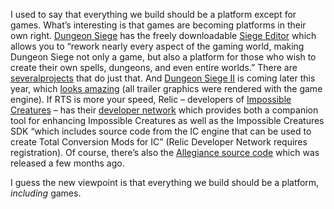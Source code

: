 I used to say that everything we build should be a platform except for
games. What’s interesting is that games are becoming platforms in their
own right. [Dungeon Siege](http://www.microsoft.com/games/dungeonsiege/)
has the freely downloadable [Siege
Editor](http://www.microsoft.com/games/pc/dsloa.aspx#enhanceit) which
allows you to “rework nearly every aspect of the gaming world, making
Dungeon Siege not only a game, but also a platform for those who wish to
create their own spells, dungeons, and even entire worlds.” There are
[several](http://www.dungeonsiege.com/mod_spotlight.shtml)[projects](http://planetdungeonsiege.com/community/siegelets/total/)
that do just that. And [Dungeon Siege
II](http://www.microsoft.com/games/pc/dungeonsiege2.aspx) is coming
later this year, which [looks
amazing](http://download.microsoft.com/download/d/7/2/d721e16d-6f7d-4406-84ec-06c5c75291fe/DS2_Trailer1_3Mb.wmv)
(all trailer graphics were rendered with the game engine). If RTS is
more your speed, Relic – developers of [Impossible
Creatures](http://www.microsoft.com/games/impossiblecreatures/) – has
their [developer network](http://www.relic.com/rdn/index.php) which
provides both a companion tool for enhancing Impossible Creatures as
well as the Impossible Creatures SDK “which includes source code from
the IC engine that can be used to create Total Conversion Mods for IC”
(Relic Developer Network requires registration). Of course, there’s also
the [Allegiance source
code](http://research.microsoft.com/research/allegiance/) which was
released a few months ago.

I guess the new viewpoint is that everything we build should be a
platform, *including* games.
